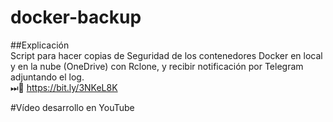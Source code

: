 # docker-backup<br>
##Explicación<br>
Script para hacer copias de Seguridad de los contenedores Docker en local y en la nube (OneDrive) con Rclone, y recibir notificación por Telegram adjuntando el log.<br>
⏭📼 https://bit.ly/3NKeL8K

#Vídeo desarrollo en YouTube<br>
